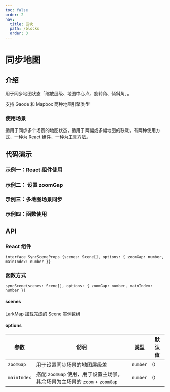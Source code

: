 ```yaml
---
toc: false
order: 2
nav:
  title: 区块
  path: /blocks
  order: 3
---
```


# 同步地图

## 介绍

用于同步地图状态「缩放层级、地图中心点、旋转角、倾斜角」。

支持 Gaode 和 Mapbox 两种地图引擎类型

### 使用场景

适用于同步多个场景的地图状态，适用于两幅或多幅地图的联动。有两种使用方式，一种为 React 组件，一种为工具方法。

## 代码演示

### 示例一：React 组件使用

<code src="./demos/default.tsx"></code>

### 示例二： 设置 zoomGap

<code src="./demos/zoomGap.tsx"></code>

### 示例三：多地图场景同步

<code src="./demos/multiScenes.tsx"></code>

### 示例四：函数使用

<code src="./demos/defaultUtils.tsx"></code>

## API

### React 组件

`interface SyncSceneProps {scenes: Scene[], options: { zoomGap: number, mainIndex: number }}`

### 函数方式

`syncScene(scenes: Scene[], options: { zoomGap: number, mainIndex: number })`

#### scenes

LarkMap 加载完成的 Scene 实例数组

#### options

| 参数        | 说明                                                                       | 类型     | 默认值 |
| ----------- | -------------------------------------------------------------------------- | -------- | ------ |
| `zoomGap`   | 用于设置同步场景的地图层级差                                               | `number` | 0      |
| `mainIndex` | 搭配 `zoomGap` 使用，用于设置主场景，其余场景为主场景的 `zoom` + `zoomGap` | `number` | 0      |
